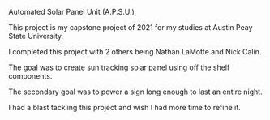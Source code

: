 Automated Solar Panel Unit (A.P.S.U.)

This project is my capstone project of 2021 for my studies at Austin Peay State University.

I completed this project with 2 others being Nathan LaMotte and Nick Calin.

The goal was to create sun tracking solar panel using off the shelf components.

The secondary goal was to power a sign long enough to last an entire night.

I had a blast tackling this project and wish I had more time to refine it.
